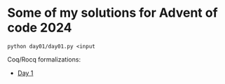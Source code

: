 # Some of my solutions for Advent of code 2024

```
python day01/day01.py <input
```

Coq/Rocq formalizations:
- [Day 1](day01/day01.v)
